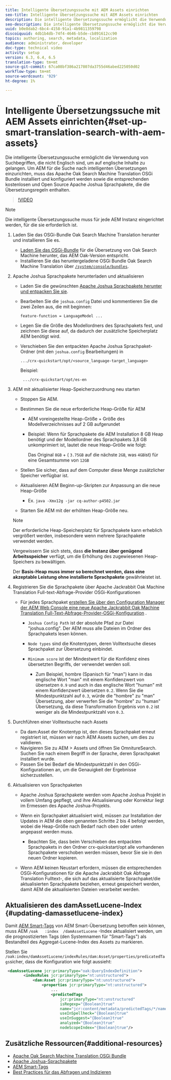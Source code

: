 ```yaml
---
title: Intelligente Übersetzungssuche mit AEM Assets einrichten
seo-title: Intelligente Übersetzungssuche mit AEM Assets einrichten
description: Die intelligente Übersetzungssuche ermöglicht die Verwendung von Suchbegriffen, die nicht Englisch sind, um auf englische Inhalte zu gelangen. Um AEM für die Suche nach intelligenten Übersetzungen einzurichten, muss das Apache Oak Search Machine Translation OSGi Bundle installiert und konfiguriert werden sowie die entsprechenden kostenlosen und Open Source Apache Joshua Sprachpakete, die die Übersetzungsregeln enthalten.
seo-description: Die intelligente Übersetzungssuche ermöglicht die Verwendung von Suchbegriffen, die nicht Englisch sind, um auf englische Inhalte zu gelangen. Um AEM für die Suche nach intelligenten Übersetzungen einzurichten, muss das Apache Oak Search Machine Translation OSGi Bundle installiert und konfiguriert werden sowie die entsprechenden kostenlosen und Open Source Apache Joshua Sprachpakete, die die Übersetzungsregeln enthalten.
uuid: b0e8dab2-6bc4-4158-91a1-4b9811359798
discoiquuid: 4db1b4db-74f4-4646-b5de-cb891612cc90
topics: authoring, search, metadata, localization
audience: administrator, developer
doc-type: technical video
activity: setup
version: 6.3, 6.4, 6.5
translation-type: tm+mt
source-git-commit: 67ca08bf386a217807da3755d46abed225050d02
workflow-type: tm+mt
source-wordcount: '929'
ht-degree: 1%

---
```



# Intelligente Übersetzungssuche mit AEM Assets einrichten{#set-up-smart-translation-search-with-aem-assets}

Die intelligente Übersetzungssuche ermöglicht die Verwendung von Suchbegriffen, die nicht Englisch sind, um auf englische Inhalte zu gelangen. Um AEM für die Suche nach intelligenten Übersetzungen einzurichten, muss das Apache Oak Search Machine Translation OSGi Bundle installiert und konfiguriert werden sowie die entsprechenden kostenlosen und Open Source Apache Joshua Sprachpakete, die die Übersetzungsregeln enthalten.

>[!VIDEO](https://video.tv.adobe.com/v/21291/?quality=9&learn=on)

>[!NOTE]
>
>Die intelligente Übersetzungssuche muss für jede AEM Instanz eingerichtet werden, für die sie erforderlich ist.

1. Laden Sie das OSGi-Bundle Oak Search Machine Translation herunter und installieren Sie es.
   * [Laden Sie das OSGi-Bundle](https://search.maven.org/#search%7Cgav%7C1%7Cg%3A%22org.apache.jackrabbit%22%20AND%20a%3A%22oak-search-mt%22) für die Übersetzung von Oak Search Machine herunter, das AEM Oak-Version entspricht.
   * Installieren Sie das heruntergeladene OSGi Bundle Oak Search Machine Translation über [`/system/console/bundles`](http://localhost:4502/system/console/bundles).

2. Apache Joshua Sprachpakete herunterladen und aktualisieren
   * Laden Sie die gewünschten [Apache Joshua Sprachpakete herunter und entpacken Sie sie](https://cwiki.apache.org/confluence/display/JOSHUA/Language+Packs).
   * Bearbeiten Sie die `joshua.config` Datei und kommentieren Sie die zwei Zeilen aus, die mit beginnen:

      ```
      feature-function = LanguageModel ...
      ```

   * Legen Sie die Größe des Modellordners des Sprachpakets fest, und zeichnen Sie diese auf, da dadurch der zusätzliche Speicherplatz AEM benötigt wird.
   * Verschieben Sie den entpackten Apache Joshua Sprachpaket-Ordner (mit den `joshua.config` Bearbeitungen) in

      ```
      .../crx-quickstart/opt/<source_language-target_language>
      ```

      Beispiel:

      ```
       .../crx-quickstart/opt/es-en
      ```

3. AEM mit aktualisierter Heap-Speicherzuordnung neu starten
   * Stoppen Sie AEM.
   * Bestimmen Sie die neue erforderliche Heap-Größe für AEM

      * AEM voreingestellte Heap-Größe + Größe des Modellverzeichnisses auf 2 GB aufgerundet
      * Beispiel: Wenn für Sprachpakete die AEM Installation 8 GB Heap benötigt und der Modellordner des Sprachpakets 3,8 GB unkomprimiert ist, lautet die neue Heap-Größe wie folgt:

         Das Original `8GB` + ( `3.75GB` auf die nächste `2GB`, was `4GB`ist) für eine Gesamtsumme von `12GB`
   * Stellen Sie sicher, dass auf dem Computer diese Menge zusätzlicher Speicher verfügbar ist.
   * Aktualisieren AEM Beginn-up-Skripten zur Anpassung an die neue Heap-Größe

      * Ex. `java -Xmx12g -jar cq-author-p4502.jar`
   * Starten Sie AEM mit der erhöhten Heap-Größe neu.

   >[!NOTE]
   >
   >Der erforderliche Heap-Speicherplatz für Sprachpakete kann erheblich vergrößert werden, insbesondere wenn mehrere Sprachpakete verwendet werden.
   >
   >
   >Vergewissern Sie sich stets, dass **die Instanz über genügend Arbeitsspeicher** verfügt, um die Erhöhung des zugewiesenen Heap-Speichers zu bewältigen.
   >
   >
   >Der **Basis-Heap muss immer so berechnet werden, dass eine akzeptable Leistung ohne installierte Sprachpakete** gewährleistet ist.

4. Registrieren Sie die Sprachpakete über Apache Jackrabbit Oak Machine Translation Full-text-Abfrage-Provider OSGi-Konfigurationen

   * Für jedes Sprachpaket [erstellen Sie über den Configuration Manager der AEM Web Console eine neue Apache Jackrabbit Oak Machine Translation Full-Text-Abfrage-Provider-OSGi-Konfiguration](http://localhost:4502/system/console/configMgr/org.apache.jackrabbit.oak.plugins.index.mt.MTFulltextQueryTermsProviderFactory) .

      * `Joshua Config Path` ist der absolute Pfad zur Datei &quot;joshua.config&quot;. Der AEM muss alle Dateien im Ordner des Sprachpakets lesen können.
      * `Node types` sind die Knotentypen, deren Volltextsuche dieses Sprachpaket zur Übersetzung einbindet.
      * `Minimum score` ist der Mindestwert für die Konfidenz eines übersetzten Begriffs, der verwendet werden soll.

         * Zum Beispiel, hombre (Spanisch für &quot;man&quot;) kann in das englische Wort &quot;man&quot; mit einem Konfidenzwert von übersetzen `0.9` und auch in das englische Wort &quot;human&quot; mit einem Konfidenzwert übersetzen `0.2`. Wenn Sie die Mindestpunktzahl auf `0.3`, würde die &quot;hombre&quot; zu &quot;man&quot; Übersetzung, aber verwerfen Sie die &quot;hombre&quot; zu &quot;human&quot; Übersetzung, da diese Transformation Ergebnis von `0.2` ist weniger als die Mindestpunktzahl von `0.3`.

5. Durchführen einer Volltextsuche nach Assets
   * Da dam:Asset der Knotentyp ist, den dieses Sprachpaket erneut registriert ist, müssen wir nach AEM Assets suchen, um dies zu validieren.
   * Navigieren Sie zu AEM > Assets und öffnen Sie OmnitureSearch. Suchen Sie nach einem Begriff in der Sprache, deren Sprachpaket installiert wurde.
   * Passen Sie bei Bedarf die Mindestpunktzahl in den OSGi-Konfigurationen an, um die Genauigkeit der Ergebnisse sicherzustellen.

6. Aktualisieren von Sprachpaketen
   * Apache Joshua Sprachpakete werden vom Apache Joshua Projekt in vollem Umfang gepflegt, und ihre Aktualisierung oder Korrektur liegt im Ermessen des Apache Joshua-Projekts.
   * Wenn ein Sprachpaket aktualisiert wird, müssen zur Installation der Updates in AEM die oben genannten Schritte 2 bis 4 befolgt werden, wobei die Heap-Größe nach Bedarf nach oben oder unten angepasst werden muss.

      * Beachten Sie, dass beim Verschieben des entpackten Sprachpakets in den Ordner crx-quickstart/opt alle vorhandenen Sprachpakete verschoben werden müssen, bevor Sie sie in den neuen Ordner kopieren.
   * Wenn AEM keinen Neustart erfordern, müssen die entsprechenden OSGi-Konfigurationen für die Apache Jackrabbit Oak Abfrage Translation Fulltext-, die sich auf das aktualisierte Sprachpaket/die aktualisierten Sprachpakete beziehen, erneut gespeichert werden, damit AEM die aktualisierten Dateien verarbeitet werden.


## Aktualisieren des damAssetLucene-Index {#updating-damassetlucene-index}

Damit [AEM Smart-Tags](https://helpx.adobe.com/experience-manager/6-3/assets/using/touch-ui-smart-tags.html) von AEM Smart-Übersetzung betroffen sein können, muss AEM `/oak   :index  /damAssetLucene` -Index aktualisiert werden, um die prognostizierten Tags (den Systemnamen für &quot;Smart-Tags&quot;) als Bestandteil des Aggregat-Lucene-Index des Assets zu markieren.

Stellen Sie `/oak:index/damAssetLucene/indexRules/dam:Asset/properties/predicatedTags`sicher, dass die Konfiguration wie folgt aussieht:

```xml
 <damAssetLucene jcr:primaryType="oak:QueryIndexDefinition">
        <indexRules jcr:primaryType="nt:unstructured">
            <dam:Asset jcr:primaryType="nt:unstructured">
                <properties jcr:primaryType="nt:unstructured">
                    ...
                    <predictedTags
                        jcr:primaryType="nt:unstructured"
                        isRegexp="{Boolean}true"
                        name="jcr:content/metadata/predictedTags/*/name"
                        useInSpellheck="{Boolean}true"
                        useInSuggest="{Boolean}true"
                        analyzed="{Boolean}true"
                        nodeScopeIndex="{Boolean}true"/>
```

## Zusätzliche Ressourcen{#additional-resources}

* [Apache Oak Search Machine Translation OSGi Bundle](https://search.maven.org/#search%7Cgav%7C1%7Cg%3A%22org.apache.jackrabbit%22%20AND%20a%3A%22oak-search-mt%22)
* [Apache Joshua-Sprachpakete](https://cwiki.apache.org/confluence/display/JOSHUA/Language+Packs)
* [AEM Smart-Tags](https://helpx.adobe.com/experience-manager/6-3/assets/using/touch-ui-smart-tags.html)
* [Best Practices für das Abfragen und Indizieren](https://helpx.adobe.com/experience-manager/6-5/sites/deploying/using/best-practices-for-queries-and-indexing.html)